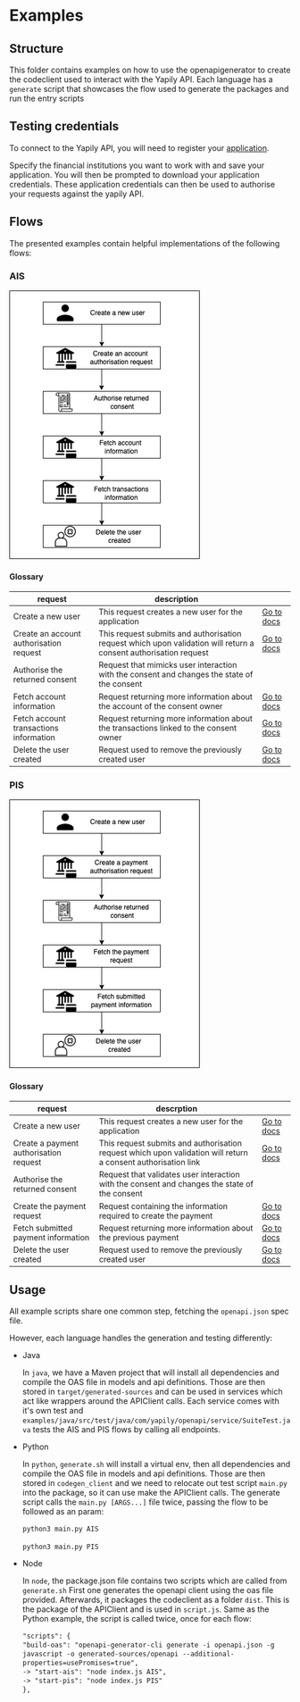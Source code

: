 # Examples

## Structure
This folder contains examples on how to use the openapigenerator to create the codeclient used to interact with the Yapily API.
Each language has a `generate` script that showcases the flow used to generate the packages and run the entry scripts

## Testing credentials

To connect to the Yapily API, you will need to register your [application](https://dashboard.yapily.com).

Specify the financial institutions you want to work with and save your application. You will then be prompted to download your application credentials. These application credentials can then be used to authorise your requests against the yapily API.

## Flows

The presented examples contain helpful implementations of the following flows:

### AIS

![AIS](../docs/assets/ais-flow.png)
#### Glossary

| request                                 | description                                                                                                       |     |
| --------------------------------------- | ---------------------------------------------------------------------------------------------------------------- | -------- |
| Create a new user                       | This request creates a new user for the application                                                              | [Go to docs](https://docs.yapily.com/api/reference/#operation/addUser) |
| Create an account authorisation request | This request submits and authorisation request which upon validation will return a consent authorisation request | [Go to docs](https://docs.yapily.com/api/reference/#operation/initiateAccountRequest) |
| Authorise the returned consent          | Request that mimicks user interaction with the consent and changes the state of the consent                    |  |
| Fetch account information               | Request returning more information about the account of the consent owner                                        | [Go to docs](https://docs.yapily.com/api/reference/#operation/getAccount) |
| Fetch account transactions information  | Request returning more information about the transactions linked to the consent owner                            | [Go to docs](https://docs.yapily.com/api/reference/#operation/getTransactions) |
| Delete the user created                 | Request used to remove the previously created user                                                               | [Go to docs](https://docs.yapily.com/api/reference/#operation/deleteUser) |

### PIS

![PIS](../docs/assets/pis-flow.png)
#### Glossary

| request                                | descrption                                                                                                    |      |
| -------------------------------------- | ------------------------------------------------------------------------------------------------------------- | -------- |
| Create a new user                       | This request creates a new user for the application                                                              | [Go to docs](https://docs.yapily.com/api/reference/#operation/addUser) |
| Create a payment authorisation request | This request submits and authorisation request which upon validation will return a consent authorisation link | [Go to docs](https://docs.yapily.com/api/reference/#operation/createPaymentAuthorisation) |
| Authorise the returned consent         | Request that validates user interaction with the consent and changes the state of the consent                 |  |
| Create the payment request             | Request containing the information required to create the payment                                             | [Go to docs](https://docs.yapily.com/api/reference/#operation/createPayment) |
| Fetch submitted payment information    | Request returning more information about the previous payment                                                 | [Go to docs](https://docs.yapily.com/api/reference/#operation/getPayments) |
| Delete the user created                 | Request used to remove the previously created user                                                               | [Go to docs](https://docs.yapily.com/api/reference/#operation/deleteUser) |
## Usage

All example scripts share one common step, fetching the `openapi.json` spec file.

However, each language handles the generation and testing differently:

* Java 
    
    In `java`, we have a Maven project that will install all dependencies and compile the OAS file in models and api definitions.
    Those are then stored in `target/generated-sources` and can be used in services which act like wrappers around the APIClient calls.
    Each service comes with it's own test and `examples/java/src/test/java/com/yapily/openapi/service/SuiteTest.java` tests the AIS and PIS flows by calling all endpoints.


* Python 
    
    In `python`, `generate.sh` will install a virtual env, then all dependencies and compile the OAS file in models and api definitions.
    Those are then stored in `codegen_client` and we need to relocate out test script `main.py` into the package, so it can use make the APIClient calls.
    The generate script calls the `main.py [ARGS...]` file twice, passing the flow to be followed as an param:
    ``` 
    python3 main.py AIS
    
    python3 main.py PIS
    ```

* Node 
    
    In `node`, the package.json file contains two scripts which are called from `generate.sh` First one generates the openapi client using the oas file provided. 
    Afterwards, it packages the codeclient as a folder `dist`. This is the package of the APIClient and is used in `script.js`.
    Same as the Python example, the script is called twice, once for each flow:
    ```
    "scripts": {
    "build-oas": "openapi-generator-cli generate -i openapi.json -g javascript -o generated-sources/openapi --additional-properties=usePromises=true",
    -> "start-ais": "node index.js AIS",
    -> "start-pis": "node index.js PIS"
    },
    ```